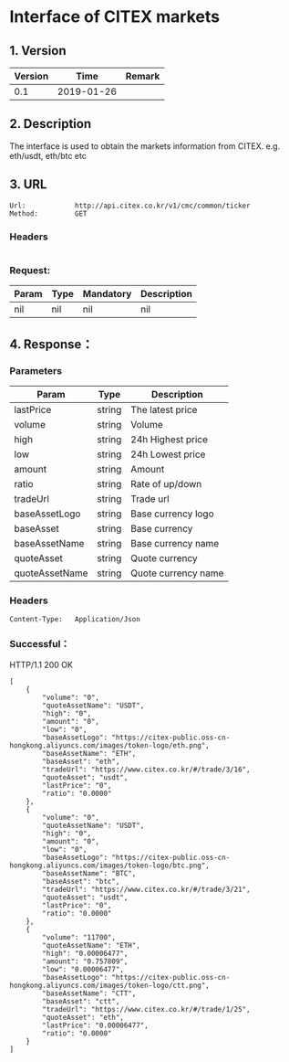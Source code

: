 # Interface of CITEX markets

## 1. Version
Version | Time |   Remark
-- | -- |   --
0.1 | 2019-01-26

## 2. Description
The interface is used to obtain the markets information from CITEX. e.g. eth/usdt, eth/btc etc

## 3. URL

``` 
Url:            http://api.citex.co.kr/v1/cmc/common/ticker
Method:         GET

```
### Headers

``` 

```
### Request:

 Param                  |     Type        |Mandatory|          Description         
------------ |     -------------|--|         -----------
nil|nil|nil|nil


## 4. Response：
### Parameters
 Param                      |     Type        |        Description   
 ------------ |-------------|-----------
 lastPrice|string|The latest price
 volume|string|Volume
 high|string|24h Highest price
 low|string|24h Lowest price
 amount|string|Amount
 ratio|string|Rate of up/down
 tradeUrl|string|Trade url
 baseAssetLogo|string|Base currency logo
 baseAsset|string|Base currency
 baseAssetName|string|Base currency name
 quoteAsset|string|Quote currency
 quoteAssetName|string|Quote currency name


### Headers

``` 
Content-Type:   Application/Json
```

### Successful：
HTTP/1.1 200 OK
```
[
    {
        "volume": "0",
        "quoteAssetName": "USDT",
        "high": "0",
        "amount": "0",
        "low": "0",
        "baseAssetLogo": "https://citex-public.oss-cn-hongkong.aliyuncs.com/images/token-logo/eth.png",
        "baseAssetName": "ETH",
        "baseAsset": "eth",
        "tradeUrl": "https://www.citex.co.kr/#/trade/3/16",
        "quoteAsset": "usdt",
        "lastPrice": "0",
        "ratio": "0.0000"
    },
    {
        "volume": "0",
        "quoteAssetName": "USDT",
        "high": "0",
        "amount": "0",
        "low": "0",
        "baseAssetLogo": "https://citex-public.oss-cn-hongkong.aliyuncs.com/images/token-logo/btc.png",
        "baseAssetName": "BTC",
        "baseAsset": "btc",
        "tradeUrl": "https://www.citex.co.kr/#/trade/3/21",
        "quoteAsset": "usdt",
        "lastPrice": "0",
        "ratio": "0.0000"
    },
    {
        "volume": "11700",
        "quoteAssetName": "ETH",
        "high": "0.00006477",
        "amount": "0.757809",
        "low": "0.00006477",
        "baseAssetLogo": "https://citex-public.oss-cn-hongkong.aliyuncs.com/images/token-logo/ctt.png",
        "baseAssetName": "CTT",
        "baseAsset": "ctt",
        "tradeUrl": "https://www.citex.co.kr/#/trade/1/25",
        "quoteAsset": "eth",
        "lastPrice": "0.00006477",
        "ratio": "0.0000"
    }
]
```